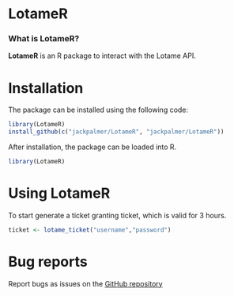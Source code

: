 # LotameR

### What is LotameR?

**LotameR** is an R package to interact with the Lotame API.

# Installation

The package can be installed using the following code:

```r
library(LotameR)
install_github(c("jackpalmer/LotameR", "jackpalmer/LotameR"))
```

After installation, the package can be loaded into R.

```r
library(LotameR)
```

# Using LotameR

To start generate a ticket granting ticket, which is valid for 3 hours.

```r
ticket <- lotame_ticket("username","password")
```

# Bug reports

Report bugs as issues on the [GitHub repository](https://github.com/jackpalmer/LotameR)
